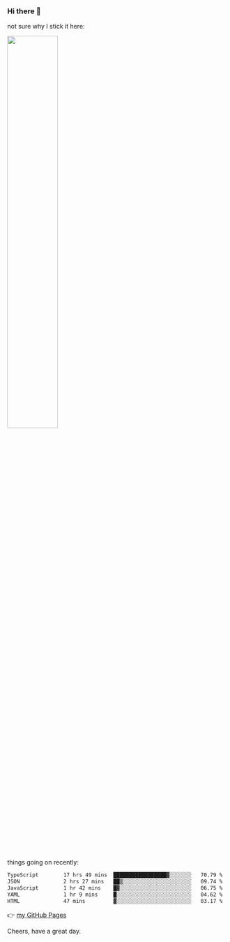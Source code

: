 ### Hi there 👋

not sure why I stick it here:

[<img width="48%" src="https://github-readme-stats.vercel.app/api?username=ykzhukian&show_icons=true&theme=dracula">](https://github.com/anuraghazra/github-readme-stats)


things going on recently:

<!--START_SECTION:waka-->

```txt
TypeScript        17 hrs 49 mins  █████████████████▓░░░░░░░   70.79 %
JSON              2 hrs 27 mins   ██▒░░░░░░░░░░░░░░░░░░░░░░   09.74 %
JavaScript        1 hr 42 mins    █▓░░░░░░░░░░░░░░░░░░░░░░░   06.75 %
YAML              1 hr 9 mins     █░░░░░░░░░░░░░░░░░░░░░░░░   04.62 %
HTML              47 mins         ▓░░░░░░░░░░░░░░░░░░░░░░░░   03.17 %
```

<!--END_SECTION:waka-->

👉 [my GitHub Pages](https://ykzhukian.github.io)

Cheers, have a great day.

